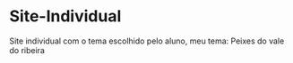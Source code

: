 # Site-Individual
Site individual com o tema escolhido pelo aluno, meu tema: Peixes do vale do ribeira
